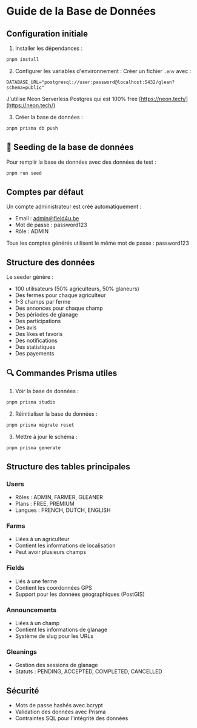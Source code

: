 # Guide de la Base de Données

## Configuration initiale

1. Installer les dépendances :

```bash
pnpm install
```

2. Configurer les variables d'environnement :
   Créer un fichier `.env` avec :

```
DATABASE_URL="postgresql://user:password@localhost:5432/glean?schema=public"
```

J'utilise Neon Serverless Postgres qui est 100% free [https://neon.tech/](https://neon.tech/)

3. Créer la base de données :

```bash
pnpm prisma db push
```

## 🌱 Seeding de la base de données

Pour remplir la base de données avec des données de test :

```bash
pnpm run seed
```

## Comptes par défaut

Un compte administrateur est créé automatiquement :

- Email : admin@field4u.be
- Mot de passe : password123
- Rôle : ADMIN

Tous les comptes générés utilisent le même mot de passe : password123

## Structure des données

Le seeder génère :

- 100 utilisateurs (50% agriculteurs, 50% glaneurs)
- Des fermes pour chaque agriculteur
- 1-3 champs par ferme
- Des annonces pour chaque champ
- Des périodes de glanage
- Des participations
- Des avis
- Des likes et favoris
- Des notifications
- Des statistiques
- Des payements

## 🔍 Commandes Prisma utiles

1. Voir la base de données :

```bash
pnpm prisma studio
```

2. Réinitialiser la base de données :

```bash
pnpm prisma migrate reset
```

3. Mettre à jour le schéma :

```bash
pnpm prisma generate
```

## Structure des tables principales

### Users

- Rôles : ADMIN, FARMER, GLEANER
- Plans : FREE, PREMIUM
- Langues : FRENCH, DUTCH, ENGLISH

### Farms

- Liées à un agriculteur
- Contient les informations de localisation
- Peut avoir plusieurs champs

### Fields

- Liés à une ferme
- Contient les coordonnées GPS
- Support pour les données géographiques (PostGIS)

### Announcements

- Liées à un champ
- Contient les informations de glanage
- Système de slug pour les URLs

### Gleanings

- Gestion des sessions de glanage
- Statuts : PENDING, ACCEPTED, COMPLETED, CANCELLED

## Sécurité

- Mots de passe hashés avec bcrypt
- Validation des données avec Prisma
- Contraintes SQL pour l'intégrité des données
